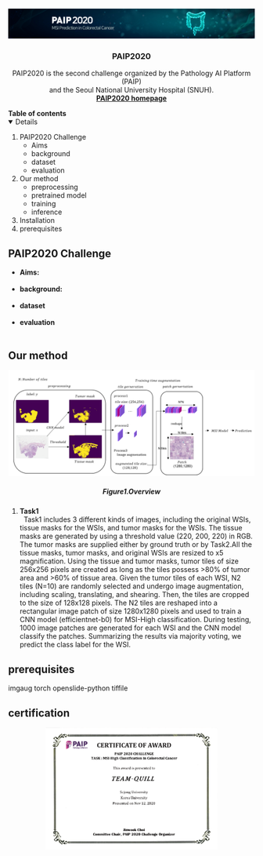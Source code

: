 

<!-- PROJECT LOGO -->
<p align="center">
    <a href="https://paip2020.grand-challenge.org">
        <img src="data/images/logo.jpg" alt="Logo">
    </a>
    <h3 align="center">PAIP2020</h3>
    <p align="center"> 
        PAIP2020 is the second challenge organized by the Pathology AI Platform (PAIP) <br>and the Seoul National University Hospital (SNUH).
    <br>
        <a href="https://paip2020.grand-challenge.org"><strong>PAIP2020 homepage</strong></a>
    </p>      
</p>



<!--Table of Contents--!>

<strong>Table of contents</strong>
<details open="open">
    <ol>
        <li>
            PAIP2020 Challenge
            <ul>
                <li>Aims</li>
                <li>background</li>
                <li>dataset</li>
                <li>evaluation</li>
            </ul>
        </li>
        <li>
            Our method
            <ul>
                <li>preprocessing</li>
                <li>pretrained model</li>
                <li>training</li>
                <li>inference</li>
            </ul>
        </li>
        <li>
            Installation
        </li>
        <li>
            prerequisites
        </li>
    </ol>
</details>



<!--PAIP2020 challenge-->
## PAIP2020 Challenge

<ul>
    <li><strong>Aims:</strong></li>
    &nbsp;
    <li><strong>background:</strong></li>
    &nbsp;
    <li><strong>dataset</strong></li>
    &nbsp;
    <li><strong>evaluation</strong></li>
    &nbsp;
</ul>


<!-- ABOUT THE PROJECT -->
## Our method
<p align="center">
    <img src="data/images/overview.PNG" alt="overview">
    <h5 align="center">Figure1.Overview</h5>
</p>
<ol>
    <li><strong>Task1</strong></li>
    &nbsp;
    Task1 includes 3 different kinds of images, including the original WSIs, tissue masks for the WSIs, and tumor masks for the WSIs. The tissue masks are generated by using a threshold value (220, 200, 220) in RGB. The tumor masks are supplied either by ground truth or by Task2.All the tissue masks, tumor masks, and original WSIs are resized to x5 magnification. Using the tissue and tumor masks, tumor tiles of size 256x256 pixels are created as long as the tiles possess >80% of tumor area and >60% of tissue area. Given the tumor tiles of each WSI, N2 tiles (N=10) are randomly selected and undergo image augmentation, including scaling, translating, and shearing. Then, the tiles are cropped to the size of 128x128 pixels. The N2 tiles are reshaped into a rectangular image patch of size 1280x1280 pixels and used to train a CNN model (efficientnet-b0) for MSI-High classification. During testing, 1000 image patches are generated for each WSI and the CNN model classify the patches. Summarizing the results via majority voting, we predict the class label for the WSI. 

</ol>

<!--prerequisites-->
## prerequisites
imgaug
torch
openslide-python
tiffile

<!--certification-->
## certification
<p align="center">
    <img src="data/images/certicification.PNG" alt="Logo" width="70%" >

</p>


